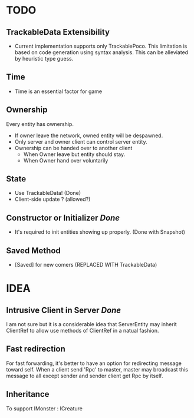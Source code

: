 # TODO

## TrackableData Extensibility

- Current implementation supports only TrackablePoco.
  This limitation is based on code generation using syntax analysis.
  This can be alleviated by heuristic type guess.

## Time

- Time is an essential factor for game

## Ownership

Every entity has ownership.
- If owner leave the network, owned entity will be despawned.
- Only server and owner client can control server entity.
- Ownership can be handed over to another client
  - When Owner leave but entity should stay.
  - When Owner hand over voluntarily

## State

- Use TrackableData! (Done)
- Client-side update ? (allowed?)

## Constructor or Initializer *Done*

- It's required to init entities showing up properly. (Done with Snapshot)

## Saved Method

- [Saved] for new comers (REPLACED WITH TrackableData)

# IDEA

## Intrusive Client in Server *Done*

I am not sure but it is a considerable idea that ServerEntity may inherit ClientRef
to allow use methods of ClientRef in a natual fashion.

## Fast redirection

For fast forwarding, it's better to have an option for redirecting message toward self.
When a client send 'Rpc' to master, master may broadcast this message to all except sender
and sender client get Rpc by itself.

## Inheritance

To support IMonster : ICreature
